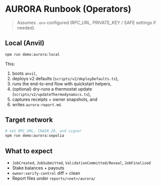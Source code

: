 # AURORA Runbook (Operators)

> Assumes `.env` configured (RPC_URL, PRIVATE_KEY / SAFE settings if needed).

## Local (Anvil)

```bash
npm run demo:aurora:local
```

This:

1. boots `anvil`,
2. deploys v2 defaults (`scripts/v2/deployDefaults.ts`),
3. runs the end-to-end flow with quickstart helpers,
4. (optional) dry-runs a thermostat update (`scripts/v2/updateThermodynamics.ts`),
5. captures receipts + owner snapshots, and
6. writes `aurora-report.md`.

## Target network

```bash
# set RPC_URL, CHAIN_ID, and signer
npm run demo:aurora:sepolia
```

## What to expect

* `JobCreated`, `JobSubmitted`, `ValidationCommitted/Reveal`, `JobFinalized`
* Stake balances + payouts
* `owner:verify-control` diff = clean
* Report files under `reports/<net>/aurora/`

